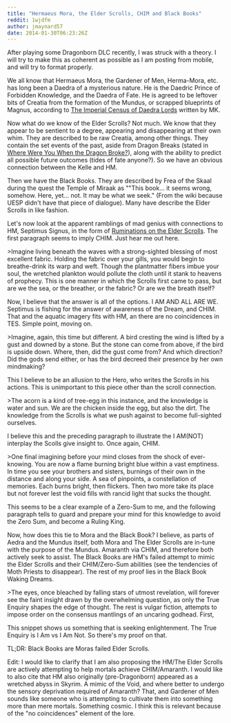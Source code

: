 ```yaml
---
title: "Hermaeus Mora, the Elder Scrolls, CHIM and Black Books"
reddit: 1wjdfm
author: jmaynard57
date: 2014-01-30T06:23:26Z
---
```


After playing some Dragonborn DLC recently, I was struck with a theory. I will try to make this as coherent as possible as I am posting from mobile, and will try to format properly.

We all know that Hermaeus Mora, the Gardener of Men, Herma-Mora, etc. has long been a Daedra of a mysterious nature. He is the Daedric Prince of Forbidden Knowledge, and the Daedra of Fate. He is agreed to be leftover bits of Creatia from the formation of the Mundus, or scrapped blueprints of Magnus, according to [The Imperial Census of Daedra Lords](http://www.imperial-library.info/content/imperial-census-daedra-lords) written by MK.

Now what do we know of the Elder Scrolls? Not much. We know that they appear to be sentient to a degree, appearing and disappearing at their own whim. They are described to be raw Creatia, among other things. They contain the set events of the past, aside from Dragon Breaks (stated in [Where Were You When the Dragon Broke?](http://www.imperial-library.info/content/where-were-you-when-dragon-broke)), along with the ability to predict all possible future outcomes (tides of fate anyone?). So we have an obvious connection between the Kelle and HM.

Then we have the Black Books. They are described by Frea of the Skaal during the quest the Temple of Miraak as ""This book... it seems wrong, somehow. Here, yet... not. It may be what we seek." (From the wiki because UESP didn't have that piece of dialogue). Many have describe the Elder Scrolls in like fashion. 

Let's now look at the apparent ramblings of mad genius with connections to HM, Septimus Signus, in the form of [Ruminations on the Elder Scrolls](http://www.imperial-library.info/content/ruminations-elder-scroll). The first paragraph seems to imply CHIM. Just hear me out here.

&gt;Imagine living beneath the waves with a strong-sighted blessing of most excellent fabric. Holding the fabric over your gills, you would begin to breathe-drink its warp and weft. Though the plantmatter fibers imbue your soul, the wretched plankton would pollute the cloth until it stank to heavens of prophecy. This is one manner in which the Scrolls first came to pass, but are we the sea, or the breather, or the fabric? Or are we the breath itself?

Now, I believe that the answer is all of the options. I AM AND ALL ARE WE. Septimus is fishing for the answer of awareness of the Dream, and CHIM.  That and the aquatic imagery fits with HM, an there are no coincidences in TES. Simple point, moving on.

&gt;Imagine, again, this time but different. A bird cresting the wind is lifted by a gust and downed by a stone. But the stone can come from above, if the bird is upside down. Where, then, did the gust come from? And which direction? Did the gods send either, or has the bird decreed their presence by her own mindmaking?

This I believe to be an allusion to the Hero, who writes the Scrolls in his actions. This is unimportant to this piece other than the scroll connection.

&gt;The acorn is a kind of tree-egg in this instance, and the knowledge is water and sun. We are the chicken inside the egg, but also the dirt. The knowledge from the Scrolls is what we push against to become full-sighted ourselves.

I believe this and the preceding paragraph to illustrate the I AM(NOT) interplay the Scolls give insight to. Once again, CHIM.

&gt;One final imagining before your mind closes from the shock of ever-knowing. You are now a flame burning bright blue within a vast emptiness. In time you see your brothers and sisters, burnings of their own in the distance and along your side. A sea of pinpoints, a constellation of memories. Each burns bright, then flickers. Then two more take its place but not forever lest the void fills with rancid light that sucks the thought.

This seems to be a clear example of a Zero-Sum to me, and the following paragraph tells to guard and prepare your mind for this knowledge to avoid the Zero Sum, and become a Ruling King.

Now, how does this tie to Mora and the Black Book? I believe, as parts of Aedra and the Mundus itself, both Mora and The Elder Scrolls are in-tune with the purpose of the Mundus. Amaranth via CHIM, and therefore both actively seek to assist. The Black Books are HM's failed attempt to mimic the Elder Scrolls and their CHIM/Zero-Sum abilities (see the tendencies of Moth Priests to disappear). The rest of my proof lies in the Black Book Waking Dreams.

&gt;The eyes, once bleached by falling stars of utmost revelation, will forever see the faint insight drawn by the overwhelming question, as only the True Enquiry shapes the edge of thought. The rest is vulgar fiction, attempts to impose order on the consensus mantlings of an uncaring godhead. First,

This snippet shows us something that is seeking enlightenment. The True Enquiry is I Am vs I Am Not. So there's my proof on that. 

TL;DR: Black Books are Moras failed Elder Scrolls.

Edit: I would like to clarify that I am also proposing the HM/The Elder Scrolls are actively attempting to help mortals achieve CHIM/Amaranth. I would like to also cite that HM also originally (pre-Dragonborn) appeared as a wretched abyss in Skyrim. A mimic of the Void, and where better to undergo the sensory deprivation required of Amaranth? That, and Gardener of Men sounds like someone who is attempting to cultivate them into something more than mere mortals. Something cosmic. I think this is relevant because of the "no coincidences" element of the lore.
